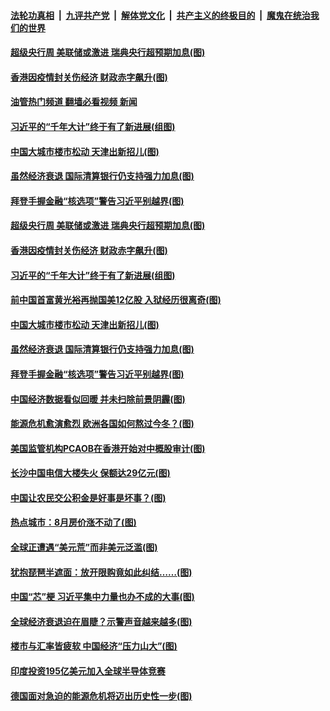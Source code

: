 ####  [法轮功真相](../../../../basic/blob/master/README.md?t=09210631) &nbsp;|&nbsp; [九评共产党](../../../../9ping.md/blob/master/README.md?t=09210631) &nbsp;|&nbsp; [解体党文化](../../../../jtdwh.md/blob/master/README.md?t=09210631)  &nbsp;|&nbsp; [共产主义的终极目的](../../../../gczydzjmd.md/blob/master/README.md?t=09210631) &nbsp;|&nbsp; [魔鬼在统治我们的世界](../../../../mgztzwmdsj.md/blob/master/README.md?t=09210631) 

#### [超级央行周 美联储或激进 瑞典央行超预期加息(图)](../pages/p5/1017143.md?t=09210631) 

#### [香港因疫情封关伤经济 财政赤字飙升(图)](../pages/p5/1017141.md?t=09210631) 

#### [油管热门频道 翻墙必看视频 新闻](http://45.76.130.85:81/youtube.html?09210631)

#### [习近平的“千年大计”终于有了新进展(组图)](../pages/p5/1017137.md?t=09210631) 

#### [中国大城市楼市松动 天津出新招儿(图)](../pages/p5/1017102.md?t=09210631) 

#### [虽然经济衰退 国际清算银行仍支持强力加息(图)](../pages/p5/1017099.md?t=09210631) 

#### [拜登手握金融“核选项”警告习近平别越界(图)](../pages/p5/1017067.md?t=09210631) 

#### [超级央行周 美联储或激进 瑞典央行超预期加息(图)](../pages/p5/1017143.md?t=09210631) 

#### [香港因疫情封关伤经济 财政赤字飙升(图)](../pages/p5/1017141.md?t=09210631) 

#### [习近平的“千年大计”终于有了新进展(组图)](../pages/p5/1017137.md?t=09210631) 

#### [前中国首富黄光裕再抛国美12亿股 入狱经历很离奇(图)](../pages/p5/1017124.md?t=09210631) 

#### [中国大城市楼市松动 天津出新招儿(图)](../pages/p5/1017102.md?t=09210631) 

#### [虽然经济衰退 国际清算银行仍支持强力加息(图)](../pages/p5/1017099.md?t=09210631) 

#### [拜登手握金融“核选项”警告习近平别越界(图)](../pages/p5/1017067.md?t=09210631) 

#### [中国经济数据看似回暖 并未扫除前景阴霾(图)](../pages/p5/1017058.md?t=09210631) 

#### [能源危机愈演愈烈 欧洲各国如何熬过今冬？(图)](../pages/p5/1017098.md?t=09210631) 

#### [美国监管机构PCAOB在香港开始对中概股审计(图)](../pages/p5/1017054.md?t=09210631) 

#### [长沙中国电信大楼失火 保额达29亿元(图)](../pages/p5/1016965.md?t=09210631) 

#### [中国让农民交公积金是好事是坏事？(图)](../pages/p5/1016964.md?t=09210631) 

#### [热点城市：8月房价涨不动了(图)](../pages/p5/1017028.md?t=09210631) 

#### [全球正遭遇“美元荒”而非美元泛滥(图)](../pages/p5/1017025.md?t=09210631) 

#### [犹抱琵琶半遮面：放开限购竟如此纠结……(图)](../pages/p5/1017023.md?t=09210631) 

#### [中国“芯”梗 习近平集中力量也办不成的大事(图)](../pages/p5/1016949.md?t=09210631) 

#### [全球经济衰退迫在眉睫？示警声音越来越多(图)](../pages/p5/1016945.md?t=09210631) 

#### [楼市与汇率皆疲软 中国经济“压力山大”(图)](../pages/p5/1016951.md?t=09210631) 

#### [印度投资195亿美元加入全球半导体竞赛](../pages/p5/1016950.md?t=09210631) 

#### [德国面对急迫的能源危机将迈出历史性一步(图)](../pages/p5/1016933.md?t=09210631) 

<img src='http://gfw-breaker.win/goodnews/indexes/p5.md' width='0px' height='0px'/>
